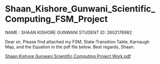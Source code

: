 # Shaan_Kishore_Gunwani_Scientific_Computing_FSM_Project

NAME : SHAAN KISHORE GUNWANI
STUDENT ID: 2602176982

Dear sir, 
Please find attached my FSM, State-Transition Table, Karnaugh Map, and the Equation in the pdf file below. 
Best regards,
Shaan.


[Shaan Kishore Gunwani Scientific Computing Project Work.pdf](https://github.com/ShaanGunwani/Shaan_Kishore_Gunwani_Scientific_Computing_FSM_Project/files/10341960/Shaan.Kishore.Gunwani.Scientific.Computing.Project.Work.pdf)



